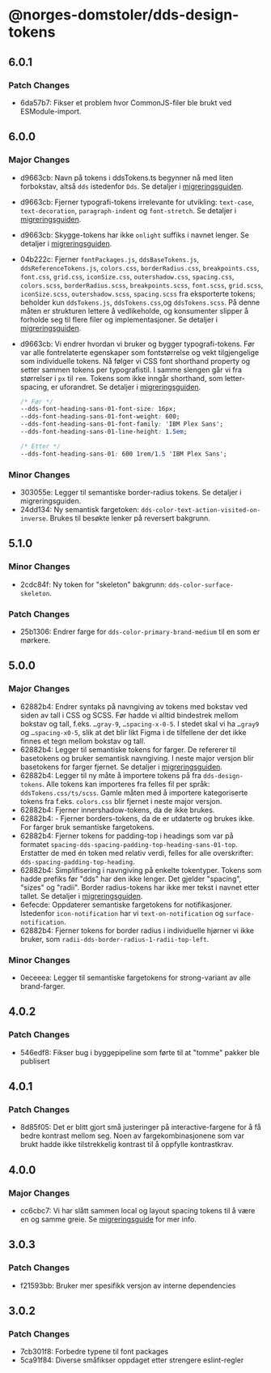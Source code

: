 # @norges-domstoler/dds-design-tokens

## 6.0.1

### Patch Changes

- 6da57b7: Fikser et problem hvor CommonJS-filer ble brukt ved ESModule-import.

## 6.0.0

### Major Changes

- d9663cb: Navn på tokens i ddsTokens.ts begynner nå med liten forbokstav, altså `dds` istedenfor `Dds`. Se detaljer i [migreringsguiden](https://design.domstol.no/987b33f71/p/36dbb9-v5-til-v6).
- d9663cb: Fjerner typografi-tokens irrelevante for utvikling: `text-case`, `text-decoration`, `paragraph-indent` og `font-stretch`. Se detaljer i [migreringsguiden](https://design.domstol.no/987b33f71/p/36dbb9-v5-til-v6).
- d9663cb: Skygge-tokens har ikke `onlight` suffiks i navnet lenger. Se detaljer i [migreringsguiden](https://design.domstol.no/987b33f71/p/36dbb9-v5-til-v6).
- 04b222c: Fjerner `fontPackages.js`, `ddsBaseTokens.js`, `ddsReferenceTokens.js`, `colors.css`, `borderRadius.css`, `breakpoints.css`, `font.css`, `grid.css`, `iconSize.css`, `outershadow.css`, `spacing.css`, `colors.scss`, `borderRadius.scss`, `breakpoints.scss`, `font.scss`, `grid.scss`, `iconSize.scss`, `outershadow.scss`, `spacing.scss` fra eksporterte tokens; beholder kun `ddsTokens.js`, `ddsTokens.css`,og `ddsTokens.scss`. På denne måten er strukturen lettere å vedlikeholde, og konsumenter slipper å forholde seg til flere filer og implementasjoner. Se detaljer i [migreringsguiden](https://design.domstol.no/987b33f71/p/36dbb9-v5-til-v6).
- d9663cb: Vi endrer hvordan vi bruker og bygger typografi-tokens. Før var alle fontrelaterte egenskaper som fontstørrelse og vekt tilgjengelige som individuelle tokens. Nå følger vi CSS font shorthand property og setter sammen tokens per typografistil. I samme slengen går vi fra størrelser i `px` til `rem`. Tokens som ikke inngår shorthand, som letter-spacing, er uforandret. Se detaljer i [migreringsguiden](https://design.domstol.no/987b33f71/p/36dbb9-v5-til-v6).

  ```css
  /* Før */
  --dds-font-heading-sans-01-font-size: 16px;
  --dds-font-heading-sans-01-font-weight: 600;
  --dds-font-heading-sans-01-font-family: 'IBM Plex Sans';
  --dds-font-heading-sans-01-line-height: 1.5em;

  /* Etter */
  --dds-font-heading-sans-01: 600 1rem/1.5 'IBM Plex Sans';
  ```

### Minor Changes

- 303055e: Legger til semantiske border-radius tokens. Se detaljer i migreringsguiden.
- 24dd134: Ny semantisk fargetoken: `dds-color-text-action-visited-on-inverse`. Brukes til besøkte lenker på reversert bakgrunn.

## 5.1.0

### Minor Changes

- 2cdc84f: Ny token for "skeleton" bakgrunn: `dds-color-surface-skeleton`.

### Patch Changes

- 25b1306: Endrer farge for `dds-color-primary-brand-medium` til en som er mørkere.

## 5.0.0

### Major Changes

- 62882b4: Endrer syntaks på navngiving av tokens med bokstav ved siden av tall i CSS og SCSS. Før hadde vi alltid bindestrek mellom bokstav og tall, f.eks. `…gray-9`, `…spacing-x-0-5`. I stedet skal vi ha `…gray9` og `…spacing-x0-5`, slik at det blir likt Figma i de tilfellene der det ikke finnes et tegn mellom bokstav og tall.
- 62882b4: Legger til semantiske tokens for farger. De refererer til basetokens og bruker semantisk navngiving. I neste major versjon blir basetokens for farger fjernet. Se detaljer i [migreringsguiden](https://design.domstol.no/987b33f71/p/89864a-v4-til-v5).
- 62882b4: Legger til ny måte å importere tokens på fra `dds-design-tokens`. Alle tokens kan importeres fra felles fil per språk: `ddsTokens.css/ts/scss`. Gamle måten med å importere kategoriserte tokens fra f.eks. `colors.css` blir fjernet i neste major versjon.
- 62882b4: Fjerner innershadow-tokens, da de ikke brukes.
- 62882b4: - Fjerner borders-tokens, da de er utdaterte og brukes ikke. For farger bruk semantiske fargetokens.
- 62882b4: Fjerner tokens for padding-top i headings som var på formatet `spacing-dds-spacing-padding-top-heading-sans-01-top`. Erstatter de med én token med relativ verdi, felles for alle overskrifter: `dds-spacing-padding-top-heading`.
- 62882b4: Simplifisering i navngiving på enkelte tokentyper. Tokens som hadde prefiks før "dds" har den ikke lenger. Det gjelder "spacing", "sizes" og "radii". Border radius-tokens har ikke mer tekst i navnet etter tallet. Se detaljer i [migreringsguiden](https://design.domstol.no/987b33f71/p/89864a-v4-til-v5).
- 6efecde: Oppdaterer semantiske fargetokens for notifikasjoner. Istedenfor `icon-notification` har vi `text-on-notification` og `surface-notification`.
- 62882b4: Fjerner tokens for border radius i individuelle hjørner vi ikke bruker, som `radii-dds-border-radius-1-radii-top-left`.

### Minor Changes

- 0eceeea: Legger til semantiske fargetokens for strong-variant av alle brand-farger.

## 4.0.2

### Patch Changes

- 546edf8: Fikser bug i byggepipeline som førte til at "tomme" pakker ble publisert

## 4.0.1

### Patch Changes

- 8d85f05: Det er blitt gjort små justeringer på interactive-fargene for å få bedre kontrast mellom seg. Noen av fargekombinasjonene som var brukt hadde ikke tilstrekkelig kontrast til å oppfylle kontrastkrav.

## 4.0.0

### Major Changes

- cc6cbc7: Vi har slått sammen local og layout spacing tokens til å være en og samme greie.
  Se [migreringsguide](https://design.domstol.no/987b33f71/p/612e32-v3-til-v4) for mer info.

## 3.0.3

### Patch Changes

- f21593bb: Bruker mer spesifikk versjon av interne dependencies

## 3.0.2

### Patch Changes

- 7cb301f8: Forbedre typene til font packages
- 5ca91f84: Diverse småfikser oppdaget etter strengere eslint-regler
